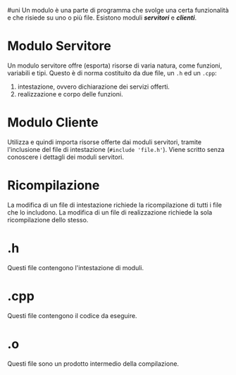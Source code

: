 #uni 
Un modulo è una parte di programma che svolge una certa funzionalità e che risiede su uno o più file. Esistono moduli ___servitori___ e ___clienti___.
# Modulo Servitore
Un modulo servitore offre (esporta) risorse di varia natura, come funzioni, variabili e tipi. Questo è di norma costituito da due file, un `.h` ed un `.cpp`:
1. intestazione, ovvero dichiarazione dei servizi offerti.
2. realizzazione e corpo delle funzioni.
# Modulo Cliente
Utilizza e quindi importa risorse offerte dai moduli servitori, tramite l'inclusione del file di intestazione (`#include 'file.h'`).
Viene scritto senza conoscere i dettagli dei moduli servitori.
# Ricompilazione
La modifica di un file di intestazione richiede la ricompilazione di tutti i file che lo includono.
La modifica di un file di realizzazione richiede la sola ricompilazione dello stesso.
# .h
Questi file contengono l'intestazione di moduli.
# .cpp
Questi file contengono il codice da eseguire.
# .o
Questi file sono un prodotto intermedio della compilazione.